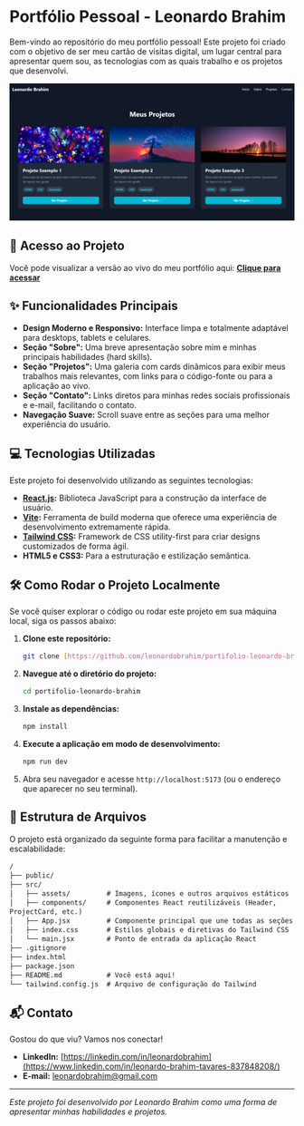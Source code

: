 # Portfólio Pessoal - Leonardo Brahim

Bem-vindo ao repositório do meu portfólio pessoal! Este projeto foi criado com o objetivo de ser meu cartão de visitas digital, um lugar central para apresentar quem sou, as tecnologias com as quais trabalho e os projetos que desenvolvi.

![Prévia do Portfólio](./src/assets/portfolio-screenshot.png)

## 🚀 Acesso ao Projeto

Você pode visualizar a versão ao vivo do meu portfólio aqui:
**[Clique para acessar](ainda-não-tenho-link)**

## ✨ Funcionalidades Principais

* **Design Moderno e Responsivo:** Interface limpa e totalmente adaptável para desktops, tablets e celulares.
* **Seção "Sobre":** Uma breve apresentação sobre mim e minhas principais habilidades (hard skills).
* **Seção "Projetos":** Uma galeria com cards dinâmicos para exibir meus trabalhos mais relevantes, com links para o código-fonte ou para a aplicação ao vivo.
* **Seção "Contato":** Links diretos para minhas redes sociais profissionais e e-mail, facilitando o contato.
* **Navegação Suave:** Scroll suave entre as seções para uma melhor experiência do usuário.

## 💻 Tecnologias Utilizadas

Este projeto foi desenvolvido utilizando as seguintes tecnologias:

* **[React.js](https://reactjs.org/):** Biblioteca JavaScript para a construção da interface de usuário.
* **[Vite](https://vitejs.dev/):** Ferramenta de build moderna que oferece uma experiência de desenvolvimento extremamente rápida.
* **[Tailwind CSS](https://tailwindcss.com/):** Framework de CSS utility-first para criar designs customizados de forma ágil.
* **HTML5 e CSS3:** Para a estruturação e estilização semântica.

## 🛠️ Como Rodar o Projeto Localmente

Se você quiser explorar o código ou rodar este projeto em sua máquina local, siga os passos abaixo:

1.  **Clone este repositório:**
    ```bash
    git clone [https://github.com/leonardobrahim/portifolio-leonardo-brahim.git](https://github.com/leonardobrahim/portifolio-leonardo-brahim.git)
    ```

2.  **Navegue até o diretório do projeto:**
    ```bash
    cd portifolio-leonardo-brahim
    ```

3.  **Instale as dependências:**
    ```bash
    npm install
    ```

4.  **Execute a aplicação em modo de desenvolvimento:**
    ```bash
    npm run dev
    ```

5.  Abra seu navegador e acesse `http://localhost:5173` (ou o endereço que aparecer no seu terminal).

## 📂 Estrutura de Arquivos

O projeto está organizado da seguinte forma para facilitar a manutenção e escalabilidade:

```
/
├── public/
├── src/
│   ├── assets/         # Imagens, ícones e outros arquivos estáticos
│   ├── components/     # Componentes React reutilizáveis (Header, ProjectCard, etc.)
│   ├── App.jsx         # Componente principal que une todas as seções
│   ├── index.css       # Estilos globais e diretivas do Tailwind CSS
│   └── main.jsx        # Ponto de entrada da aplicação React
├── .gitignore
├── index.html
├── package.json
├── README.md           # Você está aqui!
└── tailwind.config.js  # Arquivo de configuração do Tailwind
```

## 📬 Contato

Gostou do que viu? Vamos nos conectar!

* **LinkedIn:** [https://linkedin.com/in/leonardobrahim](https://www.linkedin.com/in/leonardo-brahim-tavares-837848208/)
* **E-mail:** [leonardobrahim@gmail.com](mailto:contato.leonardobrahim@gmail.com)

---
*Este projeto foi desenvolvido por Leonardo Brahim como uma forma de apresentar minhas habilidades e projetos.*